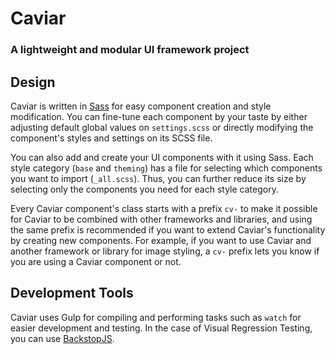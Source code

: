 # Caviar

### A lightweight and modular UI framework project


## Design

Caviar is written in [Sass](https://sass-lang.com) for easy component creation and style modification. You can fine-tune each component by your taste by either adjusting default global values on `settings.scss` or directly modifying the component's styles and settings on its SCSS file.

You can also add and create your UI components with it using Sass. Each style category (`base` and `theming`) has a file for selecting which components you want to import (`_all.scss`). Thus, you can further reduce its size by selecting only the components you need for each style category.

Every Caviar component's class starts with a prefix `cv-` to make it possible for Caviar to be combined with other frameworks and libraries, and using the same prefix is recommended if you want to extend Caviar's functionality by creating new components. For example, if you want to use Caviar and another framework or library for image styling, a `cv-` prefix lets you know if you are using a Caviar component or not.

## Development Tools

Caviar uses Gulp for compiling and performing tasks such as `watch` for easier development and testing. In the case of Visual Regression Testing, you can use [BackstopJS](https://github.com/garris/BackstopJS).
